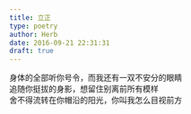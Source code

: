 ```yaml
---  
title: 立正  
type: poetry  
author: Herb  
date: 2016-09-21 22:31:31  
draft: true
---  
```

身体的全部听你号令，而我还有一双不安分的眼睛  
追随你挺拔的身影，想留住别离前所有模样  
舍不得流转在你帽沿的阳光，你叫我怎么目视前方
